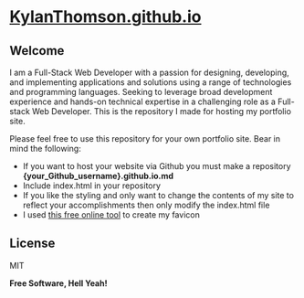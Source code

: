 # [KylanThomson.github.io](https://kylanthomson.github.io/)
## Welcome

I am a Full-Stack Web Developer with a passion for designing, developing, and implementing applications and solutions using a range of technologies and programming languages. Seeking to leverage broad development experience and hands-on technical expertise in a challenging role as a Full-stack Web Developer. This is the repository I made for hosting my portfolio site.

Please feel free to use this repository for your own portfolio site. Bear in mind the following:

- If you want to host your website via Github you must make a repository **{your_Github_username}.github.io.md**
- Include index.html in your repository
- If you like the styling and only want to change the contents of my site to reflect your accomplishments then only modify the index.html file
- I used [this free online tool](https://favicon.io/favicon-generator/) to create my favicon

## License

MIT

**Free Software, Hell Yeah!**
